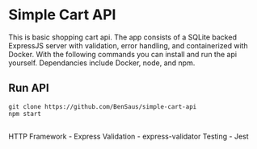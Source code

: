 # Simple Cart API

This is basic shopping cart api. The app consists of a SQLite backed ExpressJS server with validation, error handling, and containerized with Docker. With the following commands you can install and run the api yourself. Dependancies include Docker, node, and npm.

## Run API

```
git clone https://github.com/BenSaus/simple-cart-api
npm start
```

##

HTTP Framework - Express
Validation - express-validator
Testing - Jest

